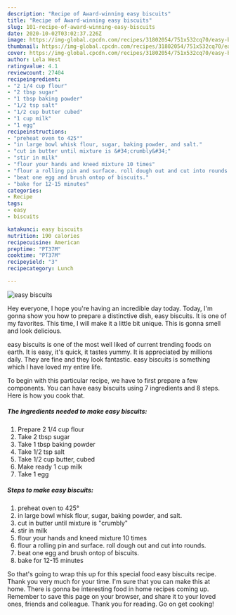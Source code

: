 ```yaml
---
description: "Recipe of Award-winning easy biscuits"
title: "Recipe of Award-winning easy biscuits"
slug: 101-recipe-of-award-winning-easy-biscuits
date: 2020-10-02T03:02:37.226Z
image: https://img-global.cpcdn.com/recipes/31802054/751x532cq70/easy-biscuits-recipe-main-photo.jpg
thumbnail: https://img-global.cpcdn.com/recipes/31802054/751x532cq70/easy-biscuits-recipe-main-photo.jpg
cover: https://img-global.cpcdn.com/recipes/31802054/751x532cq70/easy-biscuits-recipe-main-photo.jpg
author: Lela West
ratingvalue: 4.1
reviewcount: 27404
recipeingredient:
- "2 1/4 cup flour"
- "2 tbsp sugar"
- "1 tbsp baking powder"
- "1/2 tsp salt"
- "1/2 cup butter cubed"
- "1 cup milk"
- "1 egg"
recipeinstructions:
- "preheat oven to 425°"
- "in large bowl whisk flour, sugar, baking powder, and salt."
- "cut in butter until mixture is &#34;crumbly&#34;"
- "stir in milk"
- "flour your hands and kneed mixture 10 times"
- "flour a rolling pin and surface. roll dough out and cut into rounds."
- "beat one egg and brush ontop of biscuits."
- "bake for 12-15 minutes"
categories:
- Recipe
tags:
- easy
- biscuits

katakunci: easy biscuits 
nutrition: 190 calories
recipecuisine: American
preptime: "PT37M"
cooktime: "PT37M"
recipeyield: "3"
recipecategory: Lunch

---
```



![easy biscuits](https://img-global.cpcdn.com/recipes/31802054/751x532cq70/easy-biscuits-recipe-main-photo.jpg)

Hey everyone, I hope you're having an incredible day today. Today, I'm gonna show you how to prepare a distinctive dish, easy biscuits. It is one of my favorites. This time, I will make it a little bit unique. This is gonna smell and look delicious.

easy biscuits is one of the most well liked of current trending foods on earth. It is easy, it's quick, it tastes yummy. It is appreciated by millions daily. They are fine and they look fantastic. easy biscuits is something which I have loved my entire life.




To begin with this particular recipe, we have to first prepare a few components. You can have easy biscuits using 7 ingredients and 8 steps. Here is how you cook that.

<!--inarticleads1-->

##### The ingredients needed to make easy biscuits:

1. Prepare 2 1/4 cup flour
1. Take 2 tbsp sugar
1. Take 1 tbsp baking powder
1. Take 1/2 tsp salt
1. Take 1/2 cup butter, cubed
1. Make ready 1 cup milk
1. Take 1 egg




<!--inarticleads2-->

##### Steps to make easy biscuits:

1. preheat oven to 425°
1. in large bowl whisk flour, sugar, baking powder, and salt.
1. cut in butter until mixture is &#34;crumbly&#34;
1. stir in milk
1. flour your hands and kneed mixture 10 times
1. flour a rolling pin and surface. roll dough out and cut into rounds.
1. beat one egg and brush ontop of biscuits.
1. bake for 12-15 minutes




So that's going to wrap this up for this special food easy biscuits recipe. Thank you very much for your time. I'm sure that you can make this at home. There is gonna be interesting food in home recipes coming up. Remember to save this page on your browser, and share it to your loved ones, friends and colleague. Thank you for reading. Go on get cooking!
